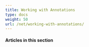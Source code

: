 ```yaml
---
title: Working with Annotations
type: docs
weight: 50
url: /net/working-with-annotations/
---
```


#### **Articles in this section**
